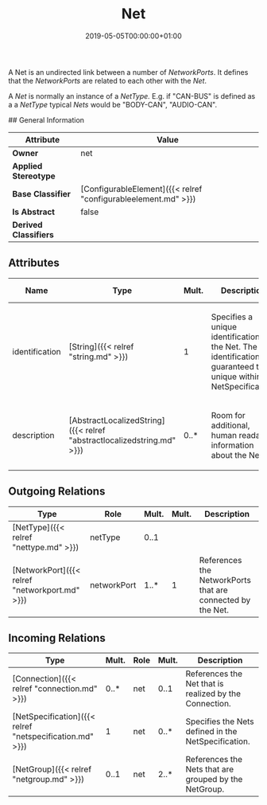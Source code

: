 ﻿---
title: Net
toc: false
type: specs
date: "2019-05-05T00:00:00+01:00"
draft: false
menu_name: vec120

# Prev/next pager order (if `docs_section_pager` enabled in `params.toml`)
weight: 
---
<html>   <head>     </head>   <body>     <p> A Net is an undirected link between a number of <i>NetworkPorts</i>.&#160;It defines that the <i>NetworkPorts</i> are related to each other with the <i>Net</i>.      </p>      <p> A <i>Net</i> is normally an instance of a <i>NetType.</i>&#160;E.g. if &quot;CAN-BUS&quot; is defined as a a <i>NetType</i> typical <i>Nets</i> would be &quot;BODY-CAN&quot;, &quot;AUDIO-CAN&quot;.      </p>    </body> </html> 
## General Information

| Attribute               | Value |
|-------------------------|-------|
| **Owner**               | net |
| **Applied Stereotype**  |   |
| **Base Classifier**     | [ConfigurableElement]({{< relref "configurableelement.md" >}})<br/>  |
| **Is Abstract**         | false |
| **Derived Classifiers** |   |


## Attributes
|  Name  |  Type  |  Mult.  |  Description  |  Owning Classifier  |
|--------|--------|---------|---------------|--------------|
|identification | [String]({{< relref "string.md" >}}) | 1 | <html>   <head>     </head>   <body>     <p> Specifies a unique identification of the Net. The identification is guaranteed to be unique within the NetSpecification.      </p>    </body> </html>  | [Net]({{< relref "net.md" >}}) |
|description | [AbstractLocalizedString]({{< relref "abstractlocalizedstring.md" >}}) | 0..* | <html><body><p>Room for additional, human readable information about the Net. </p></body></html> | [Net]({{< relref "net.md" >}}) |

## Outgoing Relations
|    Type  |   Role   |   Mult.   |   Mult.   |   Description   |
|----------|----------|-----------|-----------|-----------------|
| [NetType]({{< relref "nettype.md" >}}) | netType | 0..1 |  |  |
| [NetworkPort]({{< relref "networkport.md" >}}) | networkPort | 1..* | 1 | References the NetworkPorts that are connected by the Net.   |
##  Incoming Relations
|    Type  |   Mult.  |   Role    |   Mult.   |   Description  |
|----------|----------|-----------|-----------|----------------|
| [Connection]({{< relref "connection.md" >}}) | 0..* | net | 0..1 | References the Net that is realized by the Connection.  |
| [NetSpecification]({{< relref "netspecification.md" >}}) | 1 | net | 0..* | Specifies the Nets defined in the NetSpecification.  |
| [NetGroup]({{< relref "netgroup.md" >}}) | 0..1 | net | 2..* | References the Nets that are grouped by the NetGroup.   |
